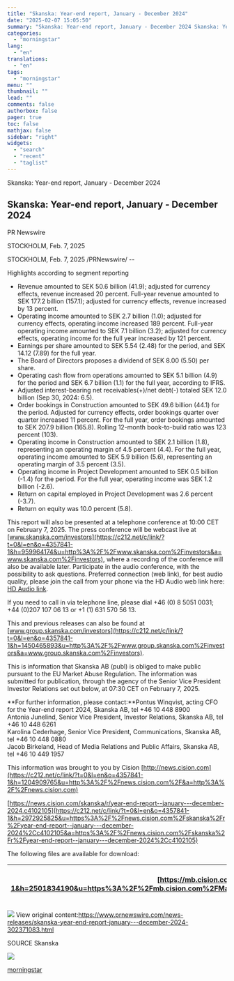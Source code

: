 ```yaml
---
title: "Skanska: Year-end report, January - December 2024"
date: "2025-02-07 15:05:50"
summary: "Skanska: Year-end report, January - December 2024 Skanska: Year-end report, January - December 2024 PR Newswire STOCKHOLM, Feb. 7, 2025 STOCKHOLM, Feb. 7, 2025 /PRNewswire/ -- Highlights according to segment reporting Revenue amounted to SEK 50.6 billion (41.9); adjusted for currency effects, revenue increased 20 percent. Full-year revenue amounted to..."
categories:
  - "morningstar"
lang:
  - "en"
translations:
  - "en"
tags:
  - "morningstar"
menu: ""
thumbnail: ""
lead: ""
comments: false
authorbox: false
pager: true
toc: false
mathjax: false
sidebar: "right"
widgets:
  - "search"
  - "recent"
  - "taglist"
---
```


Skanska: Year-end report, January - December 2024

Skanska: Year-end report, January - December 2024
-------------------------------------------------

PR Newswire

STOCKHOLM, Feb. 7, 2025


STOCKHOLM, Feb. 7, 2025 /PRNewswire/ --

Highlights according to segment reporting

* Revenue amounted to SEK 50.6 billion (41.9); adjusted for currency effects, revenue increased 20 percent. Full-year revenue amounted to SEK 177.2 billion (157.1); adjusted for currency effects, revenue increased by 13 percent.
* Operating income amounted to SEK 2.7 billion (1.0); adjusted for currency effects, operating income increased 189 percent. Full-year operating income amounted to SEK 7.1 billion (3.2); adjusted for currency effects, operating income for the full year increased by 121 percent.
* Earnings per share amounted to SEK 5.54 (2.48) for the period, and SEK 14.12 (7.89) for the full year.
* The Board of Directors proposes a dividend of SEK 8.00 (5.50) per share.
* Operating cash flow from operations amounted to SEK 5.1 billion (4.9) for the period and SEK 6.7 billion (1.1) for the full year, according to IFRS.
* Adjusted interest-bearing net receivables(+)/net debt(-) totaled SEK 12.0 billion (Sep 30, 2024: 6.5).
* Order bookings in Construction amounted to SEK 49.6 billion (44.1) for the period. Adjusted for currency effects, order bookings quarter over quarter increased 11 percent. For the full year, order bookings amounted to SEK 207.9 billion (165.8). Rolling 12-month book-to-build ratio was 123 percent (103).
* Operating income in Construction amounted to SEK 2.1 billion (1.8), representing an operating margin of 4.5 percent (4.4). For the full year, operating income amounted to SEK 5.9 billion (5.6), representing an operating margin of 3.5 percent (3.5).
* Operating income in Project Development amounted to SEK 0.5 billion (-1.4) for the period. For the full year, operating income was SEK 1.2 billion (-2.6).
* Return on capital employed in Project Development was 2.6 percent (-3.7).
* Return on equity was 10.0 percent (5.8).

This report will also be presented at a telephone conference at 10:00 CET on February 7, 2025. The press conference will be webcast live at [www.skanska.com/investors](https://c212.net/c/link/?t=0&l=en&o=4357841-1&h=959964174&u=http%3A%2F%2Fwww.skanska.com%2Finvestors&a=www.skanska.com%2Finvestors), where a recording of the conference will also be available later. Participate in the audio conference, with the possibility to ask questions. Preferred connection (web link), for best audio quality, please join the call from your phone via the HD Audio web link here: [HD Audio link](https://c212.net/c/link/?t=0&l=en&o=4357841-1&h=1134713537&u=https%3A%2F%2Fhdswiss.choruscall.com%2F%3F%24cGFzc2NvZGU9MjEyOTYxNiZoPXRydWUmcj10cnVlJmluZm89Y29tcGFueQ%3D%3D&a=HD+Audio+link).

If you need to call in via telephone line, please dial +46 (0) 8 5051 0031; +44 (0)207 107 06 13 or +1 (1) 631 570 56 13.

This and previous releases can also be found at [www.group.skanska.com/investors](https://c212.net/c/link/?t=0&l=en&o=4357841-1&h=1450465893&u=http%3A%2F%2Fwww.group.skanska.com%2Finvestors&a=www.group.skanska.com%2Finvestors).

This is information that Skanska AB (publ) is obliged to make public pursuant to the EU Market Abuse Regulation. The information was submitted for publication, through the agency of the Senior Vice President Investor Relations set out below, at 07:30 CET on February 7, 2025.

**For further information, please contact:**Pontus Winqvist, acting CFO for the Year-end report 2024, Skanska AB, tel +46 10 448 8900  
Antonia Junelind, Senior Vice President, Investor Relations, Skanska AB, tel +46 10 448 6261  
Karolina Cederhage, Senior Vice President, Communications, Skanska AB, tel +46 10 448 0880  
Jacob Birkeland, Head of Media Relations and Public Affairs, Skanska AB, tel +46 10 449 1957

This information was brought to you by Cision [http://news.cision.com](https://c212.net/c/link/?t=0&l=en&o=4357841-1&h=1204909765&u=http%3A%2F%2Fnews.cision.com%2F&a=http%3A%2F%2Fnews.cision.com)

[https://news.cision.com/skanska/r/year-end-report--january---december-2024,c4102105](https://c212.net/c/link/?t=0&l=en&o=4357841-1&h=2972925825&u=https%3A%2F%2Fnews.cision.com%2Fskanska%2Fr%2Fyear-end-report--january---december-2024%2Cc4102105&a=https%3A%2F%2Fnews.cision.com%2Fskanska%2Fr%2Fyear-end-report--january---december-2024%2Cc4102105)

The following files are available for download:

| [https://mb.cision.com/Main/95/4102105/3251451.pdf](https://c212.net/c/link/?t=0&l=en&o=4357841-1&h=2501834190&u=https%3A%2F%2Fmb.cision.com%2FMain%2F95%2F4102105%2F3251451.pdf&a=https%3A%2F%2Fmb.cision.com%2FMain%2F95%2F4102105%2F3251451.pdf) | Skanska interim report q4 2024 |
| --- | --- |

 ![](https://c212.net/c/img/favicon.png?sn=IO14303&sd=2025-02-07) View original content:<https://www.prnewswire.com/news-releases/skanska-year-end-report-january---december-2024-302371083.html>

SOURCE Skanska


 ![](https://rt.prnewswire.com/rt.gif?NewsItemId=IO14303&Transmission_Id=202502070144PR_NEWS_USPR_____IO14303&DateId=20250207)

[morningstar](https://www.morningstar.com/news/pr-newswire/20250207io14303/skanska-year-end-report-january-december-2024)

